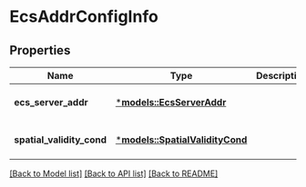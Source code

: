 # EcsAddrConfigInfo

## Properties
Name | Type | Description | Notes
------------ | ------------- | ------------- | -------------
**ecs_server_addr** | [***models::EcsServerAddr**](EcsServerAddr.md) |  | [optional] [default to None]
**spatial_validity_cond** | [***models::SpatialValidityCond**](SpatialValidityCond.md) |  | [optional] [default to None]

[[Back to Model list]](../README.md#documentation-for-models) [[Back to API list]](../README.md#documentation-for-api-endpoints) [[Back to README]](../README.md)


